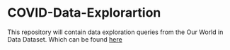 # COVID-Data-Explorartion

This repository will contain data exploration queries from the Our World in Data Dataset. Which can be found [here](https://ourworldindata.org/covid-deaths)
